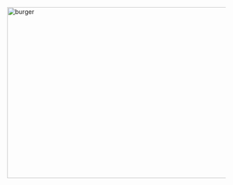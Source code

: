 <img width="1288" height="395" alt="burger" src="https://github.com/user-attachments/assets/96b22ea1-8577-4f75-96a3-6073dc7a2c5c" />
